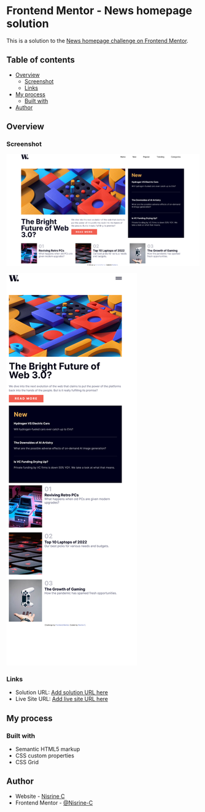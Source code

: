 # Frontend Mentor - News homepage solution

This is a solution to the [News homepage challenge on Frontend Mentor](https://www.frontendmentor.io/challenges/news-homepage-H6SWTa1MFl). 

## Table of contents

- [Overview](#overview)
  - [Screenshot](#screenshot)
  - [Links](#links)
- [My process](#my-process)
  - [Built with](#built-with)
- [Author](#author)


## Overview


### Screenshot

![](./screenshot.png)

![](./mobile-screenshot.png)


### Links

- Solution URL: [Add solution URL here](https://your-solution-url.com)
- Live Site URL: [Add live site URL here](https://nisrine-c.github.io/news-homepage-main.github.io/)

## My process

### Built with

- Semantic HTML5 markup
- CSS custom properties
- CSS Grid

## Author

- Website - [Nisrine C](https://github.com/Nisrine-C)
- Frontend Mentor - [@Nisrine-C](https://www.frontendmentor.io/profile/Nisrine-C)

